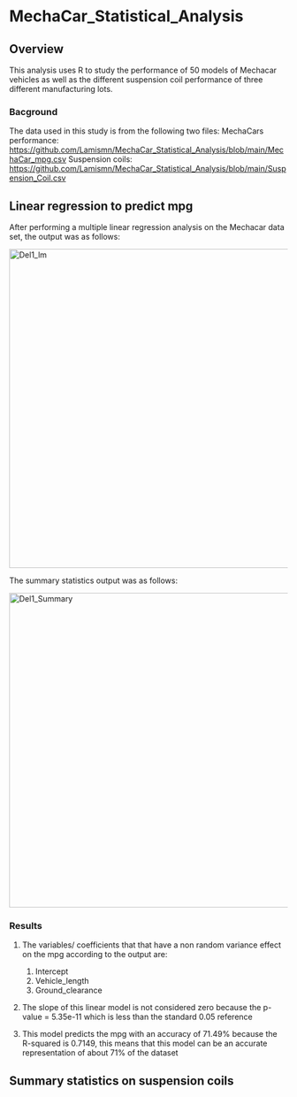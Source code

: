 # MechaCar_Statistical_Analysis
## Overview
This analysis uses R to study the performance of 50 models of Mechacar vehicles as well as the different suspension coil performance of three different manufacturing lots.
### Bacground
The data used in this study is from the following two files:
MechaCars performance: https://github.com/Lamismn/MechaCar_Statistical_Analysis/blob/main/MechaCar_mpg.csv
Suspension coils: https://github.com/Lamismn/MechaCar_Statistical_Analysis/blob/main/Suspension_Coil.csv
## Linear regression to predict mpg
After performing a multiple linear regression analysis on the Mechacar data set, the output was as follows:

<img width="577" alt="Del1_lm" src="https://user-images.githubusercontent.com/79733383/121836503-89e1a700-cca1-11eb-978a-d73db8cb147b.PNG">

The summary statistics output was as follows:

<img width="569" alt="Del1_Summary" src="https://user-images.githubusercontent.com/79733383/121836525-9bc34a00-cca1-11eb-9354-bf481c78ed40.PNG">

### Results

1. The variables/ coefficients that that have a non random variance effect on the mpg according to the output are:
   1. Intercept
   2. Vehicle_length
   3. Ground_clearance

2. The slope of this linear model is not considered zero because the p-value = 5.35e-11 which is less than the standard 0.05 reference
3. This model predicts the mpg with an accuracy of 71.49% because the R-squared is 0.7149, this means that this model can be an accurate representation of about 71% of the dataset

## Summary statistics on suspension coils

